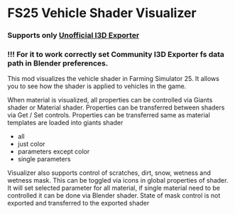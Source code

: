 # FS25 Vehicle Shader Visualizer

### Supports only [Unofficial I3D Exporter](https://github.com/StjerneIdioten/I3D-Blender-Addon/releases)

### !!! For it to work correctly set Community I3D Exporter fs data path in Blender preferences.

This mod visualizes the vehicle shader in Farming Simulator 25. It allows you to see how the shader is applied to
vehicles in the game.

When material is visualized, all properties can be controlled via Giants shader or Material shader.
Properties can be transferred between shaders via Get / Set controls.
Properties can be transferred same as material templates are loaded into giants shader

- all
- just color
- parameters except color
- single parameters

Visualizer also supports control of scratches, dirt, snow, wetness and wetness mask.
This can be toggled via icons in global properties of shader. It will set selected parameter for all material, if single
material need to be controlled it can be done via Blender shader. State of mask control is not exported and transferred
to the exported shader